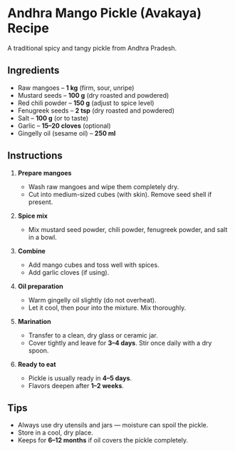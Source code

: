 # Andhra Mango Pickle (Avakaya) Recipe

A traditional spicy and tangy pickle from Andhra Pradesh.


## Ingredients
- Raw mangoes – **1 kg** (firm, sour, unripe)  
- Mustard seeds – **100 g** (dry roasted and powdered)  
- Red chili powder – **150 g** (adjust to spice level)  
- Fenugreek seeds – **2 tsp** (dry roasted and powdered)  
- Salt – **100 g** (or to taste)  
- Garlic – **15–20 cloves** (optional)  
- Gingelly oil (sesame oil) – **250 ml**


## Instructions

1. **Prepare mangoes**  
   - Wash raw mangoes and wipe them completely dry.  
   - Cut into medium-sized cubes (with skin). Remove seed shell if present.  

2. **Spice mix**  
   - Mix mustard seed powder, chili powder, fenugreek powder, and salt in a bowl.  

3. **Combine**  
   - Add mango cubes and toss well with spices.  
   - Add garlic cloves (if using).  

4. **Oil preparation**  
   - Warm gingelly oil slightly (do not overheat).  
   - Let it cool, then pour into the mixture. Mix thoroughly.  

5. **Marination**  
   - Transfer to a clean, dry glass or ceramic jar.  
   - Cover tightly and leave for **3–4 days**. Stir once daily with a dry spoon.  

6. **Ready to eat**  
   - Pickle is usually ready in **4–5 days**.  
   - Flavors deepen after **1–2 weeks**.


## Tips
- Always use dry utensils and jars — moisture can spoil the pickle.  
- Store in a cool, dry place.  
- Keeps for **6–12 months** if oil covers the pickle completely.  
